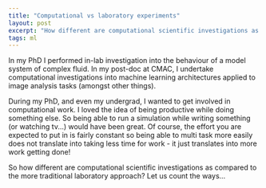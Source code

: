 ```yaml
---
title: "Computational vs laboratory experiments"
layout: post
excerpt: "How different are computational scientific investigations as compared to the more traditional laboratory approach? Let us count the ways... "
tags: ml
---
```


In my PhD I performed in-lab investigation into the behaviour of a model system of complex fluid. In my post-doc at CMAC, I undertake computational investigations into machine learning architectures applied to image analysis tasks (amongst other things).

During my PhD, and even my undergrad, I wanted to get involved in computational work. I loved the idea of being productive while doing something else. So being able to run a simulation while writing something (or watching tv...) would have been great. Of course, the effort you are expected to put in is fairly constant so being able to multi task more easily does not translate into taking less time for work - it just translates into more work getting done!

So how different are computational scientific investigations as compared to the more traditional laboratory approach? Let us count the ways...
